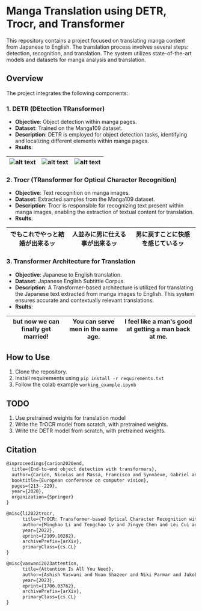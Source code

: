 # Manga Translation using DETR, Trocr, and Transformer

This repository contains a project focused on translating manga content from Japanese to English. The translation process involves several steps: detection, recognition, and translation. The system utilizes state-of-the-art models and datasets for manga analysis and translation.

## Overview

The project integrates the following components:

### 1. DETR (DEtection TRansformer)

- **Objective**: Object detection within manga pages.
- **Dataset**: Trained on the Manga109 dataset.
- **Description**: DETR is employed for object detection tasks, identifying and localizing different elements within manga pages.
- **Rsults**:
  
| ![alt text](images/image.png) | ![alt text](images/seg.png) | ![alt text](images/seg.png) |
| --- | --- | --- |

### 2. Trocr (TRansformer for Optical Character Recognition)

- **Objective**: Text recognition on manga images.
- **Dataset**: Extracted samples from the Manga109 dataset.
- **Description**: Trocr is responsible for recognizing text present within manga images, enabling the extraction of textual content for translation.
- **Rsults**:
  
| でもこれでやっと結婚が出来るッ | 人並みに男に仕える事が出来るッ | 男に戻すことに快感を感じているッ |
| --- | --- | --- |

### 3. Transformer Architecture for Translation

- **Objective**: Japanese to English translation.
- **Dataset**: Japanese English Subtittle Corpus.
- **Description**: A Transformer-based architecture is utilized for translating the Japanese text extracted from manga images to English. This system ensures accurate and contextually relevant translations.
- **Rsults**:
  
| but now we can finally get married! | You can serve men in the same age. | I feel like a man's good at getting a man back at me. |
| --- | --- | --- |

## How to Use

1. Clone the repository.
2. Install requirements using   `pip install -r requirements.txt`
3. Follow the colab example `working_example.ipynb`

## TODO

1. Use pretrained weights for translation model
2. Write the TrOCR model from scratch, with pretrained weights.
3. Write the DETR model from scratch, with pretrained weights.

## Citation

```markdown
@inproceedings{carion2020end,
  title={End-to-end object detection with transformers},
  author={Carion, Nicolas and Massa, Francisco and Synnaeve, Gabriel and Usunier, Nicolas and Kirillov, Alexander and Zagoruyko, Sergey},
  booktitle={European conference on computer vision},
  pages={213--229},
  year={2020},
  organization={Springer}
}

@misc{li2022trocr,
      title={TrOCR: Transformer-based Optical Character Recognition with Pre-trained Models}, 
      author={Minghao Li and Tengchao Lv and Jingye Chen and Lei Cui and Yijuan Lu and Dinei Florencio and Cha Zhang and Zhoujun Li and Furu Wei},
      year={2022},
      eprint={2109.10282},
      archivePrefix={arXiv},
      primaryClass={cs.CL}
}

@misc{vaswani2023attention,
      title={Attention Is All You Need}, 
      author={Ashish Vaswani and Noam Shazeer and Niki Parmar and Jakob Uszkoreit and Llion Jones and Aidan N. Gomez and Lukasz Kaiser and Illia Polosukhin},
      year={2023},
      eprint={1706.03762},
      archivePrefix={arXiv},
      primaryClass={cs.CL}
}
